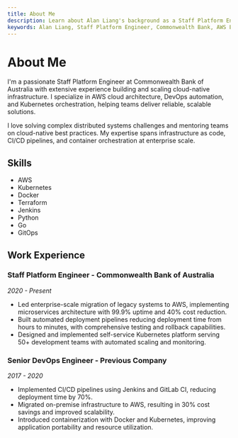 ```yaml
---
title: About Me
description: Learn about Alan Liang's background as a Staff Platform Engineer at Commonwealth Bank of Australia, with expertise in AWS, Kubernetes, and enterprise-scale cloud infrastructure.
keywords: Alan Liang, Staff Platform Engineer, Commonwealth Bank, AWS Expert, Kubernetes, DevOps, Cloud Infrastructure, Platform Engineering
---
```


# About Me

I'm a passionate Staff Platform Engineer at Commonwealth Bank of Australia with extensive experience building and scaling cloud-native infrastructure. I specialize in AWS cloud architecture, DevOps automation, and Kubernetes orchestration, helping teams deliver reliable, scalable solutions.

I love solving complex distributed systems challenges and mentoring teams on cloud-native best practices. My expertise spans infrastructure as code, CI/CD pipelines, and container orchestration at enterprise scale.

## Skills

- AWS
- Kubernetes
- Docker
- Terraform
- Jenkins
- Python
- Go
- GitOps

## Work Experience

### Staff Platform Engineer - Commonwealth Bank of Australia
*2020 - Present*

- Led enterprise-scale migration of legacy systems to AWS, implementing microservices architecture with 99.9% uptime and 40% cost reduction.
- Built automated deployment pipelines reducing deployment time from hours to minutes, with comprehensive testing and rollback capabilities.
- Designed and implemented self-service Kubernetes platform serving 50+ development teams with automated scaling and monitoring.

### Senior DevOps Engineer - Previous Company
*2017 - 2020*

- Implemented CI/CD pipelines using Jenkins and GitLab CI, reducing deployment time by 70%.
- Migrated on-premise infrastructure to AWS, resulting in 30% cost savings and improved scalability.
- Introduced containerization with Docker and Kubernetes, improving application portability and resource utilization.